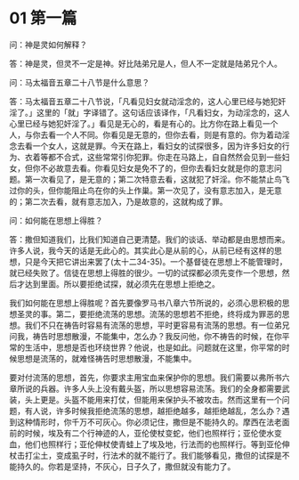 # 01 第一篇


问：神是灵如何解释？

答：神是灵，但灵不一定是神。好比陆弟兄是人，但人不一定就是陆弟兄个人。



问：马太福音五章二十八节是什么意思？

答：马太福音五章二十八节说，「凡看见妇女就动淫念的，这人心里已经与她犯奸淫了。」这里的「就」字译错了。这句话应该译作，「凡看妇女，为动淫念的，这人心里已经与她犯奸淫了。」看见是无心的，看是有心的。比方你在路上看见一个人，与你去看一个人不同。你看见是无意的，但你去看，则是有意的。你为着动淫念去看一个女人，这就是罪。今天在路上，看妇女的试探很多，因为许多妇女的行为、衣着等都不合式，这些常常引你犯罪。你走在马路上，自自然然会见到一些妇女，但你不必故意去看。你看见妇女是免不了的，但你去看妇女就是你的意志问题。第一次看见了，是无意的；第二次特意去看，这就犯了奸淫。你不能禁止鸟飞过你的头，但你能阻止鸟在你的头上作巢。第一次见了，没有意志加入，是无意的；第二次去看，就有意志加入，乃是故意的，这就构成了罪。



问：如何能在思想上得胜？

答：撒但知道我们，比我们知道自己更清楚。我们的谈话、举动都是由思想而来。许多人说，我今天的话是无此心的。其实此心是从前的心，从前已经有这样的思想，只是今天把它讲出来罢了(太十二34-35)。一个基督徒在思想上不能管理时，就已经失败了。信徒在思想上得胜的很少。一切的试探都必须先变作一个思想，然后才达到里面。所以要拒绝试探，就必须先在思想上拒绝之。

我们如何能在思想上得胜呢？首先要像罗马书八章六节所说的，必须心思积极的思想圣灵的事。第二，要拒绝流荡的思想。流荡的思想若不拒绝，终将成为罪恶的思想。我们不只在祷告时容易有流荡的思想，平时更容易有流荡的思想。有一位弟兄问我，祷告时思想散漫，不能集中，怎么办？我反问他，你不祷告的时候，在你平常的生活中，思想是否也环绕世界？他说，也是如此。问题就在这里，你平常的时候思想是流荡的，就难怪祷告时思想散漫，不能集中。

要对付流荡的思想，首先，你要求主用宝血来保护你的思想。我们需要以弗所书六章所说的兵器。许多人头上没有戴头盔，所以思想容易流荡。我们的全身都需要武装，头上更是。头盔不能用来打仗，但能用来保护头不被攻击。然而这里有一个问题，有人说，许多时候我拒绝流荡的思想，越拒绝越多，越拒绝越乱，怎么办？遇到这种情形时，你千万不可灰心。你必须记住，撒但是不能持久的。摩西在法老面前的时候，埃及有二个行神迹的人，亚伦使杖变蛇，他们也照样行；亚伦使水变血，他们也照样行；亚伦伸杖使青蛙上了埃及地，行法而的也照样行。等到亚伦伸杖击打尘土，变成虱子时，行法术的就不能行了。我们能够看见，撒但的试探是不能持久的。你若是坚持，不灰心，日子久了，撒但就没有能力了。
